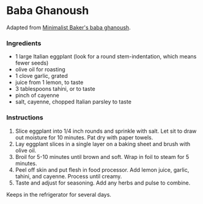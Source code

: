 # Baba Ghanoush

Adapted from [Minimalist Baker's baba ghanoush](http://minimalistbaker.com/simple-baba-ganoush/).

### Ingredients

- 1 large Italian eggplant (look for a round stem-indentation, which means fewer seeds)
- olive oil for roasting
- 1 clove garlic, grated
- juice from 1 lemon, to taste
- 3 tablespoons tahini, or to taste
- pinch of cayenne
- salt, cayenne, chopped Italian parsley to taste

### Instructions

1. Slice eggplant into 1/4 inch rounds and sprinkle with salt. Let sit to draw out moisture for 10 minutes. Pat dry with paper towels.
2. Lay eggplant slices in a single layer on a baking sheet and brush with olive oil. 
3. Broil for 5-10 minutes until brown and soft. Wrap in foil to steam for 5 minutes.
4. Peel off skin and put flesh in food processor. Add lemon juice, garlic, tahini, and cayenne. Process until creamy.
5. Taste and adjust for seasoning. Add any herbs and pulse to combine.

Keeps in the refrigerator for several days.